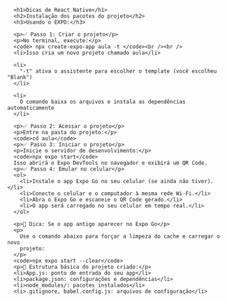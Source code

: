 <!doctype html>
<html lang="en">
  <head>
    <meta charset="UTF-8" />
    <meta name="viewport" content="width=device-width, initial-scale=1.0" />
    <title>Dicas de React Native</title>
  </head>

      <h1>Dicas de React Native</h1>
      <h2>Instalação dos pacotes do projeto</h2>
      <h3>Usando o EXPO:</h3>

      <p>✅ Passo 1: Criar o projeto</p>
      <p>No terminal, execute:</p>
      <code> npx create-expo-app aula -t </code><br /><br />
      <li>Isso cria um novo projeto chamado aula</li>

      <li>
        "-t" ativa o assistente para escolher o template (você escolheu "Blank")
      </li>

      <li>
        O comando baixa os arquivos e instala as dependências automaticamente
      </li>

      <p>✅ Passo 2: Acessar o projeto</p>
      <p>Entre na pasta do projeto:</p>
      <code>cd aula</code>
      <p>✅ Passo 3: Iniciar o projeto</p>
      <p>Inicie o servidor de desenvolvimento:</p>
      <code>npx expo start</code>
      Isso abrirá o Expo DevTools no navegador e exibirá um QR Code.
      <p>✅ Passo 4: Emular no celular</p>
      <ol>
        <li>Instale o app Expo Go no seu celular (se ainda não tiver).</li>
        <li>Conecte o celular e o computador à mesma rede Wi-Fi.</li>
        <li>Abra o Expo Go e escaneie o QR Code gerado.</li>
        <li>O app será carregado no seu celular em tempo real.</li>
      </ol>

      <p>🔄 Dica: Se o app antigo aparecer no Expo Go</p>
      <p>
        Use o comando abaixo para forçar a limpeza do cache e carregar o novo
        projeto:
      </p>
      <code>npx expo start --clear</code>
      <p>📁 Estrutura básica do projeto criado:</p>
      <li>App.js: ponto de entrada do seu app</li>
      <li>package.json: configurações e dependências</li>
      <li>node_modules/: pacotes instalados</li>
      <li>.gitignore, babel.config.js: arquivos de configuração</li>

  </body>
</html>
